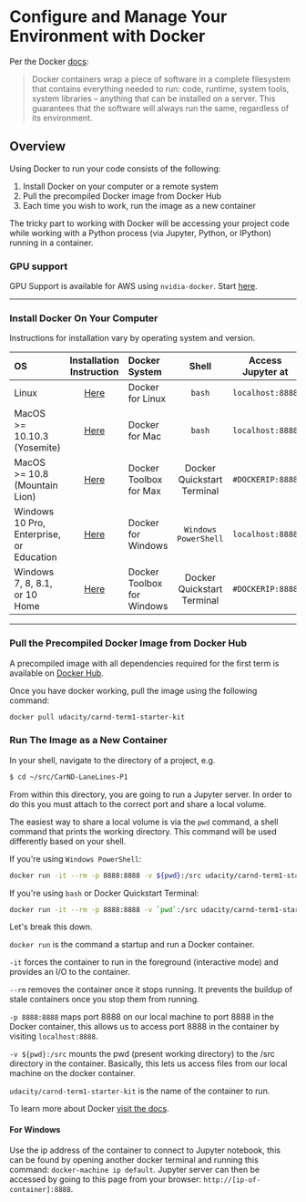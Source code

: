 # Configure and Manage Your Environment with Docker

Per the Docker [docs](https://www.docker.com/what-docker):

> Docker containers wrap a piece of software in a complete filesystem that contains everything needed to run: code, runtime, system tools, system libraries – anything that can be installed on a server. This guarantees that the software will always run the same, regardless of its environment.

## Overview

Using Docker to run your code consists of the following:

1. Install Docker on your computer or a remote system
2. Pull the precompiled Docker image from Docker Hub
3. Each time you wish to work, run the image as a new container

The tricky part to working with Docker will be accessing your project code while working with a Python process (via Jupyter, Python, or IPython) running in a container. 

### GPU support

GPU Support is available for AWS using `nvidia-docker`. Start [here](docker_for_aws.md). 

---


### Install Docker On Your Computer

Instructions for installation vary by operating system and version.



| OS                                       | Installation<br>Instruction               | Docker System               | Shell                      | Access Jupyter at |
|:-----------------------------------------|:-----------------------------------------:|:----------------------------|:--------------------------:|:-----------------:|
| Linux                                    | [Here](docker_for_linux.md)           | Docker for Linux            | `bash`                     | `localhost:8888`  |
| MacOS <br>>= 10.10.3 (Yosemite)              | [Here](docker_for_mac.md)             | Docker for Mac              | `bash`                     | `localhost:8888`  |
| MacOS <br>>= 10.8 (Mountain Lion)            | [Here](docker_toolbox_for_mac.md)     | Docker Toolbox for Max      | Docker Quickstart Terminal | `#DOCKERIP:8888`  |
| Windows <br>10 Pro, Enterprise, or Education | [Here](docker_for_windows.md)         | Docker for Windows          | `Windows PowerShell`       | `localhost:8888`  |
| Windows <br>7, 8, 8.1, or 10 Home            | [Here](docker_toolbox_for_windows.md) | Docker Toolbox for Windows  | Docker Quickstart Terminal | `#DOCKERIP:8888`  |

---

### Pull the Precompiled Docker Image from Docker Hub

A precompiled image with all dependencies required for the first 
term is available on [Docker Hub][carnd_docker_hub].

Once you have docker working, pull the image using the following command:

```sh
docker pull udacity/carnd-term1-starter-kit
```

### Run The Image as a New Container

In your shell, navigate to the directory of a project, e.g.

```bash
$ cd ~/src/CarND-LaneLines-P1
```

From within this directory, you are going to run a Jupyter server. In order
to do this you must attach to the correct port and share a local volume.

The easiest way to share a local volume is via the `pwd` command, a shell
command that prints the working directory. This command will be used
differently based on your shell.

If you're using `Windows PowerShell`:

```sh
docker run -it --rm -p 8888:8888 -v ${pwd}:/src udacity/carnd-term1-starter-kit
```

If you're using `bash` or Docker Quickstart Terminal:

```sh
docker run -it --rm -p 8888:8888 -v `pwd`:/src udacity/carnd-term1-starter-kit
```

Let's break this down.

`docker run` is the command a startup and run a Docker container.

`-it` forces the container to run in the foreground (interactive mode) and
provides an I/O to the container.

`--rm` removes the container once it stops running.
It prevents the buildup of stale containers once you stop them from running.

`-p 8888:8888` maps port 8888 on our local machine to port 8888 in the Docker
container, this allows us to access port 8888 in the container
by visiting `localhost:8888`.

`-v ${pwd}:/src` mounts the pwd (present working directory) to the /src
directory in the container. Basically, this lets us access files
from our local machine on the docker container.

`udacity/carnd-term1-starter-kit` is the name of the container to run.

To learn more about Docker [visit the docs](https://docs.docker.com/engine/userguide/intro/).

[carnd_docker_hub]: https://hub.docker.com/r/udacity/carnd-term1-starter-kit/

#### For Windows

Use the ip address of the container to connect to Jupyter notebook, this can be found by opening another 
docker terminal and running this command: `docker-machine ip default`. Jupyter server can then be accessed
by going to this page from your browser: `http://[ip-of-container]:8888`.
